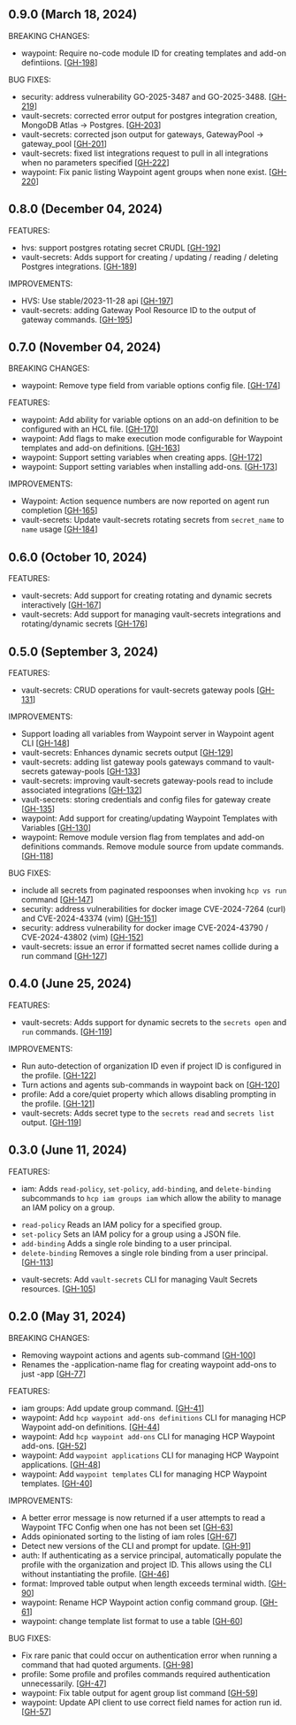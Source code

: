 ## 0.9.0 (March 18, 2024)

BREAKING CHANGES:

* waypoint: Require no-code module ID for creating templates and add-on defintiions. [[GH-198](https://github.com/hashicorp/hcp/issues/198)]

BUG FIXES:

* security: address vulnerability GO-2025-3487 and GO-2025-3488. [[GH-219](https://github.com/hashicorp/hcp/issues/219)]
* vault-secrets: corrected error output for postgres integration creation, MongoDB Atlas -> Postgres. [[GH-203](https://github.com/hashicorp/hcp/issues/203)]
* vault-secrets: corrected json output for gateways, GatewayPool -> gateway_pool [[GH-201](https://github.com/hashicorp/hcp/issues/201)]
* vault-secrets: fixed list integrations request to pull in all integrations when no parameters specified [[GH-222](https://github.com/hashicorp/hcp/issues/222)]
* waypoint: Fix panic listing Waypoint agent groups when none exist. [[GH-220](https://github.com/hashicorp/hcp/issues/220)]

## 0.8.0 (December 04, 2024)

FEATURES:

* hvs: support postgres rotating secret CRUDL [[GH-192](https://github.com/hashicorp/hcp/issues/192)]
* vault-secrets: Adds support for creating / updating / reading / deleting Postgres integrations. [[GH-189](https://github.com/hashicorp/hcp/issues/189)]

IMPROVEMENTS:

* HVS: Use stable/2023-11-28 api [[GH-197](https://github.com/hashicorp/hcp/issues/197)]
* vault-secrets: adding Gateway Pool Resource ID to the output of gateway commands. [[GH-195](https://github.com/hashicorp/hcp/issues/195)]

## 0.7.0 (November 04, 2024)

BREAKING CHANGES:

* waypoint: Remove type field from variable options config file. [[GH-174](https://github.com/hashicorp/hcp/issues/174)]

FEATURES:

* waypoint: Add ability for variable options on an add-on definition to be configured with an HCL file. [[GH-170](https://github.com/hashicorp/hcp/issues/170)]
* waypoint: Add flags to make execution mode configurable for Waypoint templates and add-on definitions. [[GH-163](https://github.com/hashicorp/hcp/issues/163)]
* waypoint: Support setting variables when creating apps. [[GH-172](https://github.com/hashicorp/hcp/issues/172)]
* waypoint: Support setting variables when installing add-ons. [[GH-173](https://github.com/hashicorp/hcp/issues/173)]

IMPROVEMENTS:

* Waypoint: Action sequence numbers are now reported on agent run completion [[GH-165](https://github.com/hashicorp/hcp/issues/165)]
* vault-secrets: Update vault-secrets rotating secrets from `secret_name` to `name` usage [[GH-184](https://github.com/hashicorp/hcp/issues/184)]

## 0.6.0 (October 10, 2024)

FEATURES:

* vault-secrets: Add support for creating rotating and dynamic secrets interactively [[GH-167](https://github.com/hashicorp/hcp/issues/167)]
* vault-secrets: Add support for managing vault-secrets integrations and rotating/dynamic secrets [[GH-176](https://github.com/hashicorp/hcp/issues/176)]

## 0.5.0 (September 3, 2024)

FEATURES:

* vault-secrets: CRUD operations for vault-secrets gateway pools [[GH-131](https://github.com/hashicorp/hcp/issues/131)]

IMPROVEMENTS:

* Support loading all variables from Waypoint server in Waypoint agent CLI [[GH-148](https://github.com/hashicorp/hcp/issues/148)]
* vault-secrets: Enhances dynamic secrets output [[GH-129](https://github.com/hashicorp/hcp/issues/129)]
* vault-secrets: adding list gateway pools gateways command to vault-secrets gateway-pools [[GH-133](https://github.com/hashicorp/hcp/issues/133)]
* vault-secrets: improving vault-secrets gateway-pools read to include associated integrations [[GH-132](https://github.com/hashicorp/hcp/issues/132)]
* vault-secrets: storing credentials and config files for gateway create [[GH-135](https://github.com/hashicorp/hcp/issues/135)]
* waypoint: Add support for creating/updating Waypoint Templates with Variables [[GH-130](https://github.com/hashicorp/hcp/issues/130)]
* waypoint: Remove module version flag from templates and add-on definitions commands. Remove module source from update commands. [[GH-118](https://github.com/hashicorp/hcp/issues/118)]

BUG FIXES:

* include all secrets from paginated respoonses when invoking `hcp vs run` command [[GH-147](https://github.com/hashicorp/hcp/issues/147)]
* security: address vulnerabilities for docker image CVE-2024-7264 (curl) and CVE-2024-43374 (vim) [[GH-151](https://github.com/hashicorp/hcp/issues/151)]
* security: address vulnerability for docker image CVE-2024-43790 / CVE-2024-43802 (vim) [[GH-152](https://github.com/hashicorp/hcp/issues/152)]
* vault-secrets: issue an error if formatted secret names collide during a run command [[GH-127](https://github.com/hashicorp/hcp/issues/127)]

## 0.4.0 (June 25, 2024)

FEATURES:

* vault-secrets: Adds support for dynamic secrets to the `secrets open` and `run` commands. [[GH-119](https://github.com/hashicorp/hcp/issues/119)]

IMPROVEMENTS:

* Run auto-detection of organization ID even if project ID is configured in the profile. [[GH-122](https://github.com/hashicorp/hcp/issues/122)]
* Turn actions and agents sub-commands in waypoint back on [[GH-120](https://github.com/hashicorp/hcp/issues/120)]
* profile: Add a core/quiet property which allows disabling prompting in the profile. [[GH-121](https://github.com/hashicorp/hcp/issues/121)]
* vault-secrets: Adds secret type to the `secrets read` and `secrets list` output. [[GH-119](https://github.com/hashicorp/hcp/issues/119)]

## 0.3.0 (June 11, 2024)

FEATURES:

* iam: Adds `read-policy`, `set-policy`, `add-binding`, and `delete-binding` subcommands to `hcp iam groups iam` which allow the ability to manage an IAM policy on a group.
- `read-policy` Reads an IAM policy for a specified group.
- `set-policy` Sets an IAM policy for a group using a JSON file.
- `add-binding` Adds a single role binding to a user principal.
- `delete-binding` Removes a single role binding from a user principal. [[GH-113](https://github.com/hashicorp/hcp/issues/113)]
* vault-secrets: Add `vault-secrets` CLI for managing Vault Secrets resources. [[GH-105](https://github.com/hashicorp/hcp/issues/105)]

## 0.2.0 (May 31, 2024)

BREAKING CHANGES:

* Removing waypoint actions and agents sub-command [[GH-100](https://github.com/hashicorp/hcp/issues/100)]
* Renames the -application-name flag for creating waypoint add-ons to just -app [[GH-77](https://github.com/hashicorp/hcp/issues/77)]

FEATURES:

* iam groups: Add update group command. [[GH-41](https://github.com/hashicorp/hcp/issues/41)]
* waypoint: Add `hcp waypoint add-ons definitions` CLI for managing HCP Waypoint add-on definitions. [[GH-44](https://github.com/hashicorp/hcp/issues/44)]
* waypoint: Add `hcp waypoint add-ons` CLI for managing HCP Waypoint add-ons. [[GH-52](https://github.com/hashicorp/hcp/issues/52)]
* waypoint: Add `waypoint applications` CLI for managing HCP Waypoint applications. [[GH-48](https://github.com/hashicorp/hcp/issues/48)]
* waypoint: Add `waypoint templates` CLI for managing HCP Waypoint templates. [[GH-40](https://github.com/hashicorp/hcp/issues/40)]

IMPROVEMENTS:

* A better error message is now returned if a user attempts to read a Waypoint TFC Config when one has not been set [[GH-63](https://github.com/hashicorp/hcp/issues/63)]
* Adds opinionated sorting to the listing of iam roles [[GH-67](https://github.com/hashicorp/hcp/issues/67)]
* Detect new versions of the CLI and prompt for update. [[GH-91](https://github.com/hashicorp/hcp/issues/91)]
* auth: If authenticating as a service principal, automatically populate the profile with the organization and project ID. This allows using the CLI without instantiating the profile. [[GH-46](https://github.com/hashicorp/hcp/issues/46)]
* format: Improved table output when length exceeds terminal width. [[GH-90](https://github.com/hashicorp/hcp/issues/90)]
* waypoint: Rename HCP Waypoint action config command group. [[GH-61](https://github.com/hashicorp/hcp/issues/61)]
* waypoint: change template list format to use a table [[GH-60](https://github.com/hashicorp/hcp/issues/60)]

BUG FIXES:

* Fix rare panic that could occur on authentication error when running a command that had quoted arguments. [[GH-98](https://github.com/hashicorp/hcp/issues/98)]
* profile: Some profile and profiles commands required authentication unnecessarily. [[GH-47](https://github.com/hashicorp/hcp/issues/47)]
* waypoint: Fix table output for agent group list command [[GH-59](https://github.com/hashicorp/hcp/issues/59)]
* waypoint: Update API client to use correct field names for action run id. [[GH-57](https://github.com/hashicorp/hcp/issues/57)]
